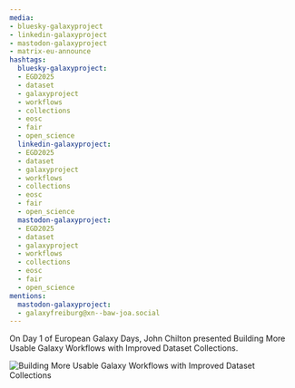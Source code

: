 ```yaml
---
media:
- bluesky-galaxyproject
- linkedin-galaxyproject
- mastodon-galaxyproject
- matrix-eu-announce
hashtags:
  bluesky-galaxyproject:
  - EGD2025
  - dataset
  - galaxyproject
  - workflows
  - collections
  - eosc
  - fair
  - open_science
  linkedin-galaxyproject:
  - EGD2025
  - dataset
  - galaxyproject
  - workflows
  - collections
  - eosc
  - fair
  - open_science
  mastodon-galaxyproject:
  - EGD2025
  - dataset
  - galaxyproject
  - workflows
  - collections
  - eosc
  - fair
  - open_science
mentions:
  mastodon-galaxyproject:
  - galaxyfreiburg@xn--baw-joa.social
---
```


On Day 1 of European Galaxy Days, John Chilton presented Building More Usable Galaxy Workflows with Improved Dataset Collections.

![Building More Usable Galaxy Workflows with Improved Dataset Collections](https://github.com/user-attachments/assets/b7c271e2-3aff-45d4-8535-c3eb3037699b)
